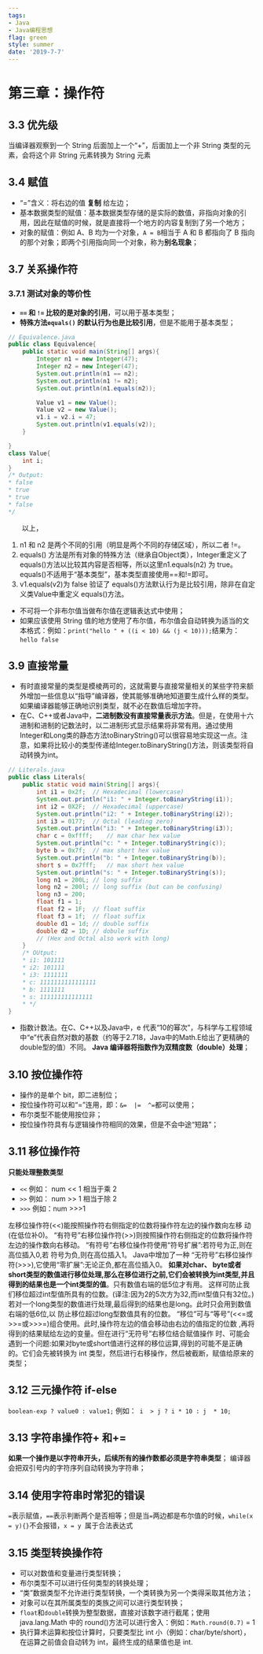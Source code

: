 ```yaml
---
tags: 
- Java
- Java编程思想
flag: green
style: summer
date: '2019-7-7'
---
```


# 第三章：操作符

## 3.3 优先级
当编译器观察到一个 String 后面加上一个“+”，后面加上一个非 String 类型的元素，会将这个非 String 元素转换为 String 元素

## 3.4 赋值

- “=”含义：将右边的值 **复制** 给左边；
- 基本数据类型的赋值：基本数据类型存储的是实际的数值，非指向对象的引用，因此在赋值的时候，就是直接将一个地方的内容复制到了另一个地方；
- 对象的赋值：例如 A、B 均为一个对象，`A = B`相当于 A 和 B 都指向了 B 指向的那个对象；即两个引用指向同一个对象，称为**别名现象**；


## 3.7 关系操作符

### 3.7.1 测试对象的等价性

*   **`==` 和 `!=` 比较的是对象的引用**，可以用于基本类型；
*   **特殊方法`equals()` 的默认行为也是比较引用**，但是不能用于基本类型；
```java
// Equivalence.java
public class Equivalence{
    public static void main(String[] args){
        Integer n1 = new Integer(47);
        Integer n2 = new Integer(47);
        System.out.println(n1 == n2);
        System.out.println(n1 != n2);
        System.out.println(n1.equals(n2));

        Value v1 = new Value();
        Value v2 = new Value();
        v1.i = v2.i = 47;
        System.out.println(v1.equals(v2));
    }

}
class Value{
    int i;
}
/* Output:
* false
* true
* true
* false
*/
```
  以上， 
1. n1 和 n2 是两个不同的引用（明显是两个不同的存储区域），所以二者 !=。 
2. equals() 方法是所有对象的特殊方法（继承自Object类），Integer重定义了equals()方法以比较其内容是否相等，所以这里n1.equals(n2) 为 true。equals()不适用于“基本类型”，基本类型直接使用==和!=即可。 
3. v1.equals(v2)为 false 验证了 equals()方法默认行为是比较引用，除非在自定义类Value中重定义 equals()方法。

- 不可将一个非布尔值当做布尔值在逻辑表达式中使用；
- 如果应该使用 String 值的地方使用了布尔值，布尔值会自动转换为适当的文本格式：例如：`print("hello " + ((i < 10) && (j < 10)));`结果为：`hello false`


## 3.9 直接常量
- 有时直接常量的类型是模棱两可的，这就需要与直接常量相关的某些字符来额外增加一些信息以“指导”编译器，使其能够准确地知道要生成什么样的类型。如果编译器能够正确地识别类型，就不必在数值后增加字符。
- 在C、C++或者Java中，**二进制数没有直接常量表示方法**。但是，在使用十六进制和进制的记数法时，以二进制形式显示结果将非常有用。通过使用Integer和Long类的静态方法toBinaryString()可以很容易地实现这一点。注意，如果将比较小的类型传递给Integer.toBinaryString()方法，则该类型将自动转换为int。
```java
// Literals.java
public class Literals{
    public static void main(String[] args){
        int i1 = 0x2f;  // Hexadecimal (lowercase)
        System.out.println("i1: " + Integer.toBinaryString(i1));
        int i2 = 0X2F;  // Hexadecimal (uppercase)
        System.out.println("i2: " + Integer.toBinaryString(i2));
        int i3 = 0177;  // Octal (leading zero)
        System.out.println("i3: " + Integer.toBinaryString(i3));
        char c = 0xffff;    // max char hex value
        System.out.println("c: " + Integer.toBinaryString(c));
        byte b = 0x7f;  // max short hex value
        System.out.println("b: " + Integer.toBinaryString(b));
        short s = 0x7fff;   // max short hex value
        System.out.println("s: " + Integer.toBinaryString(s));
        long n1 = 200L; // long suffix
        long n2 = 200l; // long suffix (but can be confusing)
        long n3 = 200;
        float f1 = 1;
        float f2 = 1F;  // float suffix
        float f3 = 1f;  // float suffix
        double d1 = 1d; // double suffix
        double d2 = 1D; // dobule suffix
        // (Hex and Octal also work with long)
    }
    /* OUtput:
    * i1: 101111
    * i2: 101111
    * i3: 1111111
    * c: 1111111111111111
    * b: 1111111
    * s: 111111111111111
    * */
}

```

- 指数计数法。在C、C++以及Java中，e 代表“10的幂次”，与科学与工程领域中“e”代表自然对数的基数（约等于2.718，Java中的Math.E给出了更精确的double型的值）不同。 **Java 编译器将指数作为双精度数（double）处理**；



## 3.10 按位操作符
- 操作的是单个 bit，即二进制位； 
- 按位操作符可以和“=”连用，即：`&=  |=  ^=`都可以使用；
- 布尔类型不能使用按位非；
- 按位操作符具有与逻辑操作符相同的效果，但是不会中途“短路”；


## 3.11 移位操作符
**只能处理整数类型**
- `<<`   例如： num << 1   相当于乘 2
- `>>`   例如： num >> 1   相当于除 2
- `>>>`  例如：num >>>1

左移位操作符(<<)能按照操作符右侧指定的位数将操作符左边的操作数向左移
动(在低位补0)。
“有符号”右移位操作符(>>)则按照操作符右侧指定的位数将操作符左边的操作数向右移动。
“有符号”右移位操作符使用“符号扩展”:若符号为正,则在高位插入0,若 符号为负,则在高位插入1。
Java中增加了一种 “无符号”右移位操作符(>>>),它使用“零扩展”:无论正负,都在高位插入0。
**如果对char、 byte或者short类型的数值进行移位处理,那么在移位进行之前,它们会被转换为int类型,并且得到的结果也是一个int类型的值**。只有数值右端的低5位才有用。 这样可防止我们移位超过int型值所具有的位数。(译注:因为2的5次方为32,而int型值只有32位。)若对一个long类型的数值进行处理,最后得到的结果也是long。此时只会用到数值右端的低6位,以 防止移位超过long型数值具有的位数。
“移位”可与“等号”(<<=或>>=或>>>=)组合使用。此时,操作符左边的值会移动由右边的值指定的位数 ,再将得到的结果赋给左边的变量。但在进行“无符号”右移位结合赋值操作 时、可能会遇到一个问题:如果对byte或short值进行这样的移位运算,得到的可能不是正确的。它们会先被转换为 int 类型，然后进行右移操作，然后被截断，赋值给原来的类型；


## 3.12 三元操作符 if-else

`boolean-exp ? value0 : value1;` 例如：` i  > j ? i * 10 : j  * 10;`

## 3.13 字符串操作符+ 和+=

**如果一个操作是以字符串开头，后续所有的操作数都必须是字符串类型**； 编译器会把双引号内的字符序列自动转换为字符串；

## 3.14 使用字符串时常犯的错误

`=`表示赋值，`==`表示判断两个是否相等；但是当`=`两边都是布尔值的时候，`while(x = y){}`不会报错，`x = y `属于合法表达式



## 3.15 类型转换操作符
- 可以对数值和变量进行类型转换；
- 布尔类型不可以进行任何类型的转换处理；
- “类”数据类型不允许进行类型转换，一个类转换为另一个类得采取其他方法；
- 对象可以在其所属类型的类族之间可以进行类型转换；
- `float`和`double`转换为整型数据，直接对该数字进行截尾；使用 java.lang.Math 中的 round()方法可以进行舍入：例如：`Math.round(0.7)` = 1
- 执行算术运算和按位计算时，只要类型比 int 小（例如：char/byte/short），在运算之前值会自动转为 int，最终生成的结果值也是 int.

